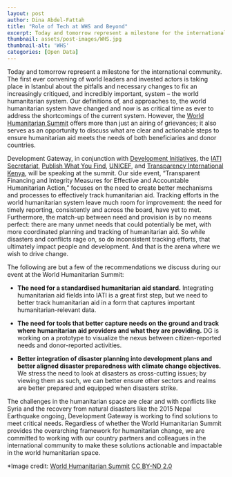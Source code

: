 ```yaml
---
layout: post
author: Dina Abdel-Fattah
title: "Role of Tech at WHS and Beyond"
excerpt: Today and tomorrow represent a milestone for the international community. The first ever convening of world leaders...
thumbnail: assets/post-images/WHS.jpg
thumbnail-alt: 'WHS'
categories: [Open Data]
---
```


Today and tomorrow represent a milestone for the international community. The first ever convening of world leaders and invested actors is taking place in Istanbul about the pitfalls and necessary changes to fix an increasingly critiqued, and incredibly important, system – the world humanitarian system. Our definitions of, and approaches to, the world humanitarian system have changed and now is as critical time as ever to address the shortcomings of the current system. However, the [World Humanitarian Summit](https://www.worldhumanitariansummit.org/) offers more than just an airing of grievances; it also serves as an opportunity to discuss what are clear and actionable steps to ensure humanitarian aid meets the needs of both beneficiaries and donor countries.
 
Development Gateway, in conjunction with [Development Initiatives](http://devinit.org/), the [IATI Secretariat](http://www.aidtransparency.net/governance/secretariat), [Publish What You Find](http://www.publishwhatyoufund.org/), [UNICEF](http://www.unicef.org/), and [Transparency International Kenya](http://www.tikenya.org/), will be speaking at the summit. Our side event, “Transparent Financing and Integrity Measures for Effective and Accountable Humanitarian Action,” focuses on the need to create better mechanisms and processes to effectively track humanitarian aid. Tracking efforts in the world humanitarian system leave much room for improvement: the need for timely reporting, consistently and across the board, have yet to met. Furthermore, the match-up between need and provision is by no means perfect: there are many unmet needs that could potentially be met, with more coordinated planning and tracking of humanitarian aid. So while disasters and conflicts rage on, so do inconsistent tracking efforts, that ultimately impact people and development. And that is the arena where we wish to drive change.

The following are but a few of the recommendations we discuss during our event at the World Humanitarian Summit:

- **The need for a standardised humanitarian aid standard.** Integrating humanitarian aid fields into IATI is a great first step, but we need to better track humanitarian aid in a form that captures important humanitarian-relevant data. 

- **The need for tools that better capture needs on the ground and track where humanitarian aid providers and what they are providing.** DG is working on a prototype to visualize the nexus between citizen-reported needs and donor-reported activities.

- **Better integration of disaster planning into development plans and better aligned disaster preparedness with climate change objectives.** We stress the need to look at disasters as cross-cutting issues; by viewing them as such, we can better ensure other sectors and realms are better prepared and equipped when disasters strike.

The challenges in the humanitarian space are clear and with conflicts like Syria and the recovery from natural disasters like the 2015 Nepal Earthquake ongoing, Development Gateway is working to find solutions to meet critical needs. Regardless of whether the World Humanitarian Summit provides the overarching framework for humanitarian change, we are committed to working with our country partners and colleagues in the international community to make these solutions actionable and impactable in the world humanitarian space.

*Image credit: [World Humanitarian Summit](https://www.flickr.com/photos/worldhumanitariansummit/27158955776/in/dateposted/) [CC BY-ND 2.0](https://creativecommons.org/licenses/by-nd/2.0/)
